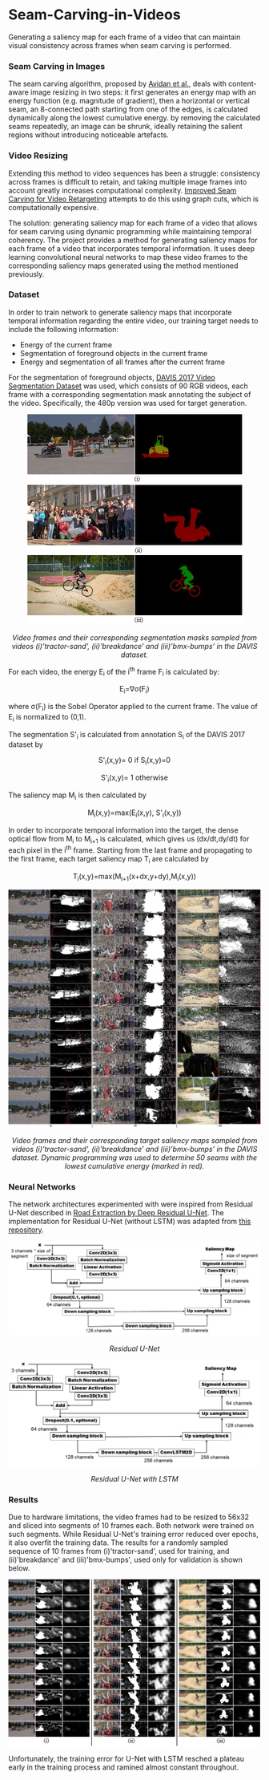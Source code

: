 # Seam-Carving-in-Videos
Generating a saliency map for each frame of a video that can maintain visual consistency across frames when seam carving is performed.

### Seam Carving in Images ###
The seam carving algorithm, proposed by [Avidan et al.](http://www.faculty.idc.ac.il/arik/SCWeb/imret/index.html), deals with content-aware image resizing in two steps: it first generates an energy map with an energy function (e.g. magnitude of gradient), then a horizontal or vertical seam, an 8-connected path starting from one of the edges, is calculated dynamically along the lowest cumulative energy. by removing the calculated seams repeatedly, an image can be shrunk, ideally retaining the salient regions without introducing noticeable artefacts.

### Video Resizing ###
Extending this method to video sequences has been a struggle: consistency across frames is difficult to retain, and taking multiple image frames into account greatly increases computational complexity. [Improved Seam Carving for Video Retargeting](http://www.eng.tau.ac.il/~avidan/papers/vidret.pdf) attempts to do this using graph cuts, which is computationally expensive. 

The solution: generating saliency map for each frame of a video that allows for seam carving using dynamic programming while maintaining temporal coherency. The project provides a method for generating saliency maps for each frame of a video that incorporates temporal information. It uses deep learning convolutional neural networks to map these video frames to the corresponding saliency maps generated using the method mentioned previously. 

### Dataset ###
In order to train  network to generate saliency maps that incorporate temporal information regarding the entire video, our training target needs to include the following information:
- Energy of the current frame
- Segmentation of foreground objects in the current frame
- Energy and segmentation of all frames after the current frame

For the segmentation of foreground objects, [DAVIS 2017 Video Segmentation Dataset](https://davischallenge.org/davis2017/code.html#unsupervised) was used, which consists of 90 RGB videos, each frame with a corresponding segmentation mask annotating the subject of the video. Specifically, the 480p version was used for target generation.
<p align="center">
    <img src="./images/DAVIS.png">
</p>
<p align="center">
    <em>Video frames and their corresponding segmentation masks sampled from videos (i)’tractor-sand’, (ii)’breakdance’ and (iii)’bmx-bumps’ in the DAVIS dataset.</em>
</p>

For each video, the energy E<sub>i</sub> of the i<sup>th</sup> frame F<sub>i</sub> is calculated by:
<p align="center">E<sub>i</sub>=∇σ(F<sub>i</sub>)</p>

where σ(F<sub>i</sub>) is the Sobel Operator applied to the current frame. The value of E<sub>i</sub> is normalized to (0,1). 

The segmentation S'<sub>i</sub> is calculated from annotation S<sub>i</sub> of the DAVIS 2017 dataset by
<p align="center">S'<sub>i</sub>(x,y)= 0 if S<sub>i</sub>(x,y)=0</p>
<p align="center">S'<sub>i</sub>(x,y)= 1 otherwise</p>

The saliency map M<sub>i</sub> is then calculated by
<p align="center">M<sub>i</sub>(x,y)=max⁡(E<sub>i</sub>(x,y), S'<sub>i</sub>(x,y))</p>

In order to incorporate temporal information into the target, the dense optical flow from M<sub>i</sub> to M<sub>i+1</sub> is calculated, which gives us (dx/dt,dy/dt) for each pixel in the i<sup>th</sup> frame. Starting from the last frame and propagating to the first frame, each target saliency map T<sub>i</sub> are calculated by
<p align="center">T<sub>i</sub>(x,y)=max⁡(M<sub>i+1</sub>(x+dx,y+dy),M<sub>i</sub>(x,y))</p>

<p align="center">
    <img src="./images/Seam-Carving.jpg">
</p>
<p align="center">
    <em>Video frames and their corresponding target saliency maps sampled from videos (i)’tractor-sand’, (ii)’breakdance’ and (iii)’bmx-bumps’ in the DAVIS dataset. Dynamic programming was used to determine 50 seams with the lowest cumulative energy (marked in red).</em>
</p>

### Neural Networks ###
The network architectures experimented with were inspired from Residual U-Net described in [Road Extraction by Deep Residual U-Net](https://arxiv.org/abs/1711.10684). The implementation for Residual U-Net (without LSTM) was adapted from [this repository](https://github.com/DuFanXin/deep_residual_unet).

<p align="center">
    <img src="./images/Network1.png">
</p>
<p align="center">
    <em>Residual U-Net</em>
</p>

<p align="center">
    <img src="./images/Network2.png">
</p>
<p align="center">
    <em>Residual U-Net with LSTM</em>
</p>

### Results ###
Due to hardware limitations, the video frames had to be resized to 56x32 and sliced into segments of 10 frames each. Both network were trained on such segments. 
While Residual U-Net's training error reduced over epochs, it also overfit the training data. The results for a randomly sampled sequence of 10 frames from (i)'tractor-sand', used for training, and (ii)'breakdance' and (iii)'bmx-bumps', used only for validation is shown below.
<p align="center">
    <img src="./images/Generated_Maps.png">
</p>

Unfortunately, the training error for U-Net with LSTM resched a plateau early in the training process and ramined almost constant throughout.



